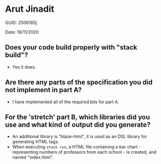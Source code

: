 # Arut Jinadit

GUID: 2506165j

Date: 19/11/2020

## Does your code build properly with "stack build"?

- Yes it does.

## Are there any parts of the specification you did not implement in part A?

- I have implemented all of the required bits for part A.

## For the 'stretch' part B, which libraries did you use and what kind of output did you generate?

- An additional library is "blaze-html", it is used as an DSL library for generating HTML tags.
- When executing `stack run`, a HTML file containing a bar chart - representing numbers of professors from each school - is created, and named "index.html".
